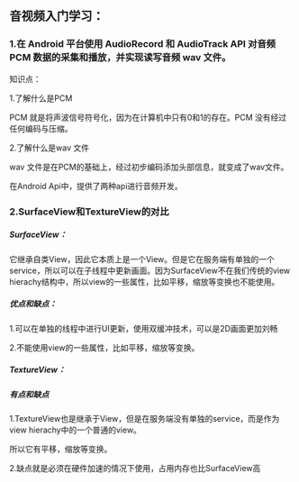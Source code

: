## 音视频入门学习：

### 1.在 Android 平台使用 AudioRecord 和 AudioTrack API 对音频 PCM 数据的采集和播放，并实现读写音频 wav 文件。

知识点：

1.了解什么是PCM

PCM 就是将声波信号符号化，因为在计算机中只有0和1的存在。PCM 没有经过任何编码与压缩。

2.了解什么是wav 文件

wav 文件是在PCM的基础上，经过初步编码添加头部信息，就变成了wav文件。

在Android Api中，提供了两种api进行音频开发。



### 2.SurfaceView和TextureView的对比

##### SurfaceView：

它继承自类View，因此它本质上是一个View。但是它在服务端有单独的一个service，所以可以在子线程中更新画面。因为SurfaceView不在我们传统的view hierachy结构中，所以view的一些属性，比如平移，缩放等变换也不能使用。

##### 优点和缺点：

1.可以在单独的线程中进行UI更新，使用双缓冲技术，可以是2D画面更加刘畅

2.不能使用view的一些属性，比如平移，缩放等变换。

##### TextureView：

##### 有点和缺点

1.TextureView也是继承于View，但是在服务端没有单独的service，而是作为view hierachy中的一个普通的view。

所以它有平移，缩放等变换。

2.缺点就是必须在硬件加速的情况下使用，占用内存也比SurfaceView高




